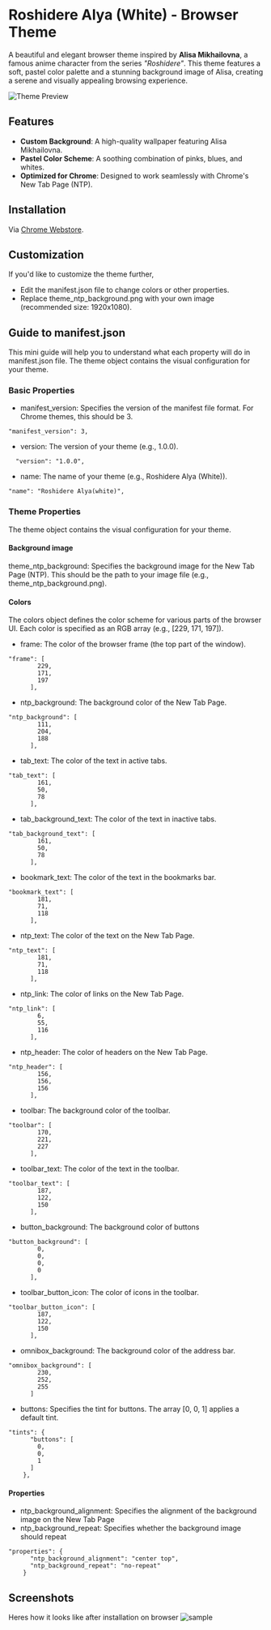 # Roshidere Alya (White) - Browser Theme

A beautiful and elegant browser theme inspired by **Alisa Mikhailovna**, a famous anime character from the series *"Roshidere"*. This theme features a soft, pastel color palette and a stunning background image of Alisa, creating a serene and visually appealing browsing experience.

![Theme Preview](theme_ntp_background.png)


## Features
- **Custom Background**: A high-quality wallpaper featuring Alisa Mikhailovna.
- **Pastel Color Scheme**: A soothing combination of pinks, blues, and whites.
- **Optimized for Chrome**: Designed to work seamlessly with Chrome's New Tab Page (NTP).


## Installation
Via [Chrome Webstore](https://chromewebstore.google.com/detail/roshidere-alyawhite/mbgggdmlcllmckdbagbgdldeinanllcj).


## Customization
If you'd like to customize the theme further,
- Edit the manifest.json file to change colors or other properties.
- Replace theme_ntp_background.png with your own image (recommended size: 1920x1080).

## Guide to manifest.json
This mini guide will help you to understand what each property will do in manifest.json file.
The theme object contains the visual configuration for your theme.

### Basic Properties
- manifest_version: Specifies the version of the manifest file format. For Chrome themes, this should be 3.
```
"manifest_version": 3,
```
- version: The version of your theme (e.g., 1.0.0).
```
  "version": "1.0.0",
```
- name: The name of your theme (e.g., Roshidere Alya (White)).
```
"name": "Roshidere Alya(white)",
```
### Theme Properties
The theme object contains the visual configuration for your theme.
#### Background image
theme_ntp_background: Specifies the background image for the New Tab Page (NTP). This should be the path to your image file (e.g., theme_ntp_background.png).
#### Colors
The colors object defines the color scheme for various parts of the browser UI. Each color is specified as an RGB array (e.g., [229, 171, 197]).

- frame: The color of the browser frame (the top part of the window).
```
"frame": [
        229,
        171,
        197
      ],
```

- ntp_background: The background color of the New Tab Page.
```
"ntp_background": [
        111,
        204,
        188
      ],
```

- tab_text: The color of the text in active tabs.
```
"tab_text": [
        161,
        50,
        78
      ],
```

- tab_background_text: The color of the text in inactive tabs.
```
"tab_background_text": [
        161,
        50,
        78
      ],
```

- bookmark_text: The color of the text in the bookmarks bar.
```
"bookmark_text": [
        181,
        71,
        118
      ],
```

- ntp_text: The color of the text on the New Tab Page.
```
"ntp_text": [
        181,
        71,
        118
      ],
```

- ntp_link: The color of links on the New Tab Page.
```
"ntp_link": [
        6,
        55,
        116
      ],
```

- ntp_header: The color of headers on the New Tab Page.
```
"ntp_header": [
        156,
        156,
        156
      ],
```

- toolbar: The background color of the toolbar.
```
"toolbar": [
        170,
        221,
        227
      ],
```

- toolbar_text: The color of the text in the toolbar.
```
"toolbar_text": [
        187,
        122,
        150
      ],
```

- button_background: The background color of buttons
```
"button_background": [
        0,
        0,
        0,
        0
      ],
```

- toolbar_button_icon: The color of icons in the toolbar.
```
"toolbar_button_icon": [
        187,
        122,
        150
      ],
```

- omnibox_background: The background color of the address bar.
```
"omnibox_background": [
        230,
        252,
        255
      ]
```

- buttons: Specifies the tint for buttons. The array [0, 0, 1] applies a default tint.
```
"tints": {
      "buttons": [
        0,
        0,
        1
      ]
    },
```

#### Properties
- ntp_background_alignment: Specifies the alignment of the background image on the New Tab Page
- ntp_background_repeat: Specifies whether the background image should repeat
```
"properties": {
      "ntp_background_alignment": "center top",
      "ntp_background_repeat": "no-repeat"
    }
```

## Screenshots
Heres how it looks like after installation on browser
![sample](/Screenshots/ss1.png)